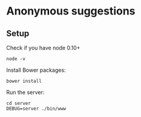 # Anonymous suggestions

## Setup

Check if you have node 0.10+

    node -v

Install Bower packages:

    bower install

Run the server:

    cd server
    DEBUG=server ./bin/www
